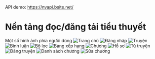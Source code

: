 API demo: https://nvapi.bsite.net/
# Nền tảng đọc/đăng tải tiểu thuyết
Một số hình ảnh phía người dùng
![Trang chủ](https://i.imgur.com/KUBMdk4.png)
![Đăng nhập](https://i.imgur.com/TQuXaka.png)
![Truyện](https://i.imgur.com/ID5aSr0.png)
![Bình luận](https://i.imgur.com/FOkZNUm.png)
![Bộ lọc](https://i.imgur.com/JEJBXDM.png)
![Bảng xếp hạng](https://i.imgur.com/mw22o3v.png)
![Chương](https://i.imgur.com/jwQC61V.png)
![Hồ sơ](https://i.imgur.com/SpqxXVn.png)
![Tủ truyện](https://i.imgur.com/wOB3flv.png)
![Đăng truyện](https://i.imgur.com/DiQ1Gjg.png)
![Danh sách chương](https://i.imgur.com/WOqJ5tA.png)
![Sửa chương](https://i.imgur.com/i89P3c7.png)
